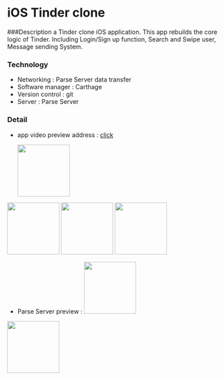 # iOS Tinder clone

###Description 
a Tinder clone iOS application. This app rebuilds the core logic of Tinder.
Including Login/Sign up function, Search and Swipe user, Message sending System.
    
    
### Technology
- Networking : Parse Server data transfer
- Software manager : Carthage
- Version control : git
- Server : Parse Server

### Detail
- app video preview address :
   [click](https://youtu.be/vfPqmZmPSjE)
   
   <img src = "https://lh3.googleusercontent.com/-EgxassuoSwE/Wh2fixOIWzI/AAAAAAAAOwE/RRZ2pP_RQRc1wf1s3YTo6Zy_qx1oy3hRQCHMYCw/I/IMG_7365.png" width="120">
<img src = "https://lh3.googleusercontent.com/-yvyVwaFThoM/Wh2fjH2km7I/AAAAAAAAOwI/wbxPf0Na0C0ljmuTsthqZvPq8bKnAiohgCHMYCw/I/IMG_7364.png" width="120">
<img src = "https://lh3.googleusercontent.com/-Bdg5VEpjaVo/Wh2fjl-WTOI/AAAAAAAAOwM/FxCqW5CVfTIEuyTgQSpyJfGjgEIgTDPhgCHMYCw/I/IMG_7363.png" width="120">
<img src = "https://lh3.googleusercontent.com/-lAp-f5gcq0E/Wh2fkHpWU1I/AAAAAAAAOwQ/buAqvV1eAYgZCMMZmeiFxYpvwa41Ui_gACHMYCw/I/IMG_7362.png" width="120">

   
   
   
- Parse Server preview :
    <img src = "https://lh3.googleusercontent.com/-s4IUKucCmio/Wh2fkVNN95I/AAAAAAAAOwU/Kni1Yr1hmUENB9asUYqhmSTq1dWLPilqgCHMYCw/I/Screen%2BShot%2B2017-11-28%2Bat%2B10.40.08%2BAM.png" width="120">
<img src = "https://lh3.googleusercontent.com/-yuqZ-5fOKyo/Wh2fkuSGr8I/AAAAAAAAOwY/LcHvb3SDY7o2u-_w9hJz3wYTvkyv0KzeQCHMYCw/I/Screen%2BShot%2B2017-11-28%2Bat%2B10.40.25%2BAM.png" width="120">


     

        
    
    
    



